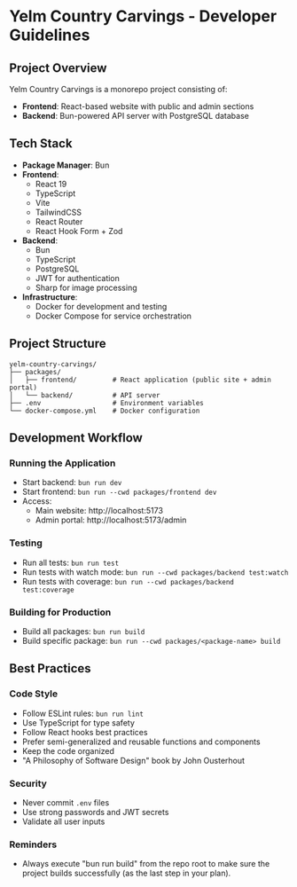 # Yelm Country Carvings - Developer Guidelines

## Project Overview

Yelm Country Carvings is a monorepo project consisting of:

- **Frontend**: React-based website with public and admin sections
- **Backend**: Bun-powered API server with PostgreSQL database

## Tech Stack

- **Package Manager**: Bun
- **Frontend**:
  - React 19
  - TypeScript
  - Vite
  - TailwindCSS
  - React Router
  - React Hook Form + Zod
- **Backend**:
  - Bun
  - TypeScript
  - PostgreSQL
  - JWT for authentication
  - Sharp for image processing
- **Infrastructure**:
  - Docker for development and testing
  - Docker Compose for service orchestration

## Project Structure

```
yelm-country-carvings/
├── packages/
│   ├── frontend/         # React application (public site + admin portal)
│   └── backend/          # API server
├── .env                  # Environment variables
└── docker-compose.yml    # Docker configuration
```

## Development Workflow

### Running the Application

- Start backend: `bun run dev`
- Start frontend: `bun run --cwd packages/frontend dev`
- Access:
  - Main website: http://localhost:5173
  - Admin portal: http://localhost:5173/admin

### Testing

- Run all tests: `bun run test`
- Run tests with watch mode: `bun run --cwd packages/backend test:watch`
- Run tests with coverage: `bun run --cwd packages/backend test:coverage`

### Building for Production

- Build all packages: `bun run build`
- Build specific package: `bun run --cwd packages/<package-name> build`

## Best Practices

### Code Style

- Follow ESLint rules: `bun run lint`
- Use TypeScript for type safety
- Follow React hooks best practices
- Prefer semi-generalized and reusable functions and components
- Keep the code organized
- "A Philosophy of Software Design" book by John Ousterhout

### Security

- Never commit `.env` files
- Use strong passwords and JWT secrets
- Validate all user inputs

### Reminders

- Always execute "bun run build" from the repo root to make sure the project builds successfully (as the last step in your plan).
